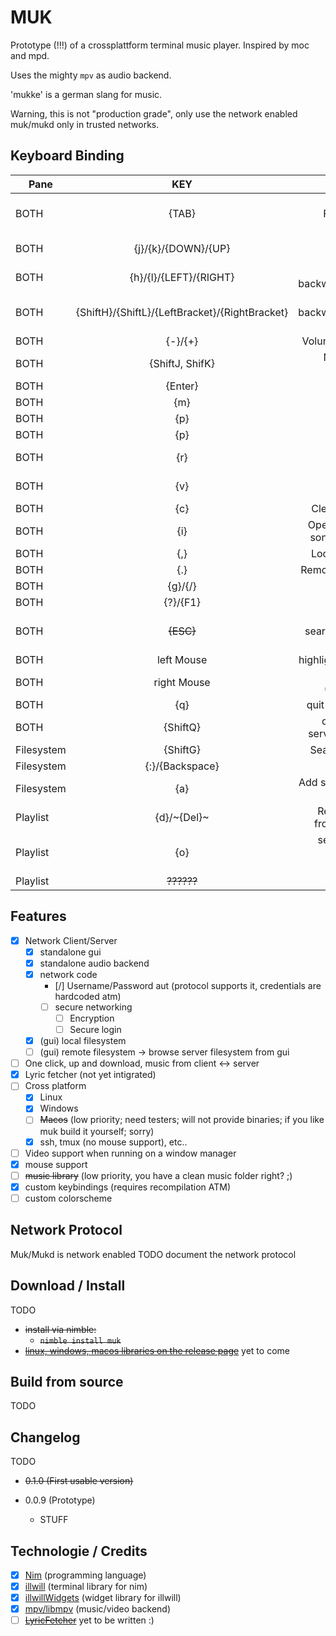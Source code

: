 MUK
====

Prototype (!!!) of a crossplattform terminal music player.
Inspired by moc and mpd.

Uses the mighty `mpv` as audio backend.

'mukke' is a german slang for music.

Warning, this is not "production grade", only use the
network enabled muk/mukd only in trusted networks.

Keyboard Binding
----------------



|     Pane       |    KEY     | Action  |
| ------------- |:-------------:| -----:|
| BOTH | {TAB}  | Switch Pane Filesystem <-> Playlist |
| BOTH | {j}/{k}/{DOWN}/{UP} | DOWN/UP Selection |
| BOTH | {h}/{l}/{LEFT}/{RIGHT} | Seek backwards/forwars |
| BOTH | {ShiftH}/{ShiftL}/{LeftBracket}/{RightBracket}  | Seek backwards/forwars faster |
| BOTH | {-}/{+} | Volume DOWN/UP |
| BOTH | {ShiftJ, ShifK} | Next/Previous song |
| BOTH | {Enter} | Play/Open |
| BOTH | {m} | Mute/Unmute |
| BOTH | {p} | Pause/Resum |
| BOTH | {p} | Pause/Resum |
| BOTH | {r} | Cycle Repeat Modes |
| BOTH | {v} | ~Show/Hide video~ |
| BOTH | {c} | Clear the playlist |
| BOTH | {i} | Open debug log / song information |
| BOTH | {,} | Local Filesystem|
| BOTH | {.} | Remote Filesystem|
| BOTH | {g}/{/}| Search |
| BOTH | {?}/{F1} | Help |
| BOTH | ~~{ESC}~~ | Exit out of search/help/lyrics etc. |
| BOTH | left Mouse| highlight, seek, etc. |
| BOTH | right Mouse| activate (play/add,etc) |
| BOTH | {q} | quit muk (the gui) |
| BOTH | {ShiftQ} | quit mukd (the server) if allowed |
| Filesystem | {ShiftG} | Search recursive |
| Filesystem | {:}/{Backspace} | One folder up |
| Filesystem | {a} | Add song/directory to playlist |
| Playlist | {d}/~{Del}~ | Remove a song from the playlist |
| Playlist | {o} | select the song that is played currently |
| Playlist | ~~??????~~ | Fetch lyrics |



Features
-------

- [x] Network Client/Server
  - [x] standalone gui
  - [x] standalone audio backend
  - [x] network code
    - [/] Username/Password aut (protocol supports it, credentials are hardcoded atm)
    - [ ] secure networking
      - [ ] Encryption
      - [ ] Secure login
  - [x] (gui) local filesystem
  - [ ] (gui) remote filesystem -> browse server filesystem from gui
- [ ] One click, up and download, music from client <-> server
- [x] Lyric fetcher (not yet intigrated)
- [ ] Cross platform
  - [x] Linux
  - [x] Windows
  - [ ] ~~Macos~~ (low priority; need testers; will not provide binaries; if you like muk build it yourself; sorry)
  - [x] ssh, tmux (no mouse support), etc..
- [ ] Video support when running on a window manager
- [x] mouse support
- [ ] ~~music library~~ (low priority, you have a clean music folder right? ;)
- [x] custom keybindings (requires recompilation ATM)
- [ ] custom colorscheme

Network Protocol
----------------

Muk/Mukd is network enabled
TODO document the network protocol

Download / Install
---------

TODO
- ~~install via nimble:~~
  - ~~`nimble install muk`~~
- ~~[linux, windows, macos libraries on the release page]()~~ yet to come

Build from source
-----------------

TODO

Changelog
--------

TODO
- ~~0.1.0 (First usable version)~~

- 0.0.9 (Prototype)
  - STUFF

Technologie / Credits
-----------

- [x] [Nim](https://nim-lang.org/) (programming language)
- [x] [illwill](https://github.com/johnnovak/illwill) (terminal library for nim)
- [x] [illwillWidgets](https://github.com/enthus1ast/illwillWidgets) (widget library for illwill)
- [x] [mpv/libmpv](https://github.com/mpv-player/mpv) (music/video backend)
- [ ] ~~[LyricFetcher]()~~ yet to be written :)